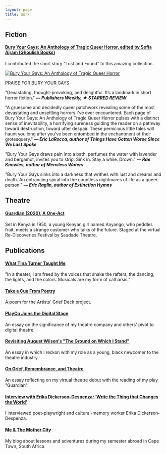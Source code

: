 ```yaml
---
layout: page
title: Work
---
```


## Fiction

#### [Bury Your Gays: An Anthology of Tragic Queer Horror, edited by Sofia Ajram (Ghoulish Books)](https://ghoulish.rip/product/bury-your-gays-an-anthology-of-tragic-queer-horror/)
I contributed the short story "Lost and Found" to this amazing collection.

[![Bury Your Gays: An Anthology of Tragic Queer Horror](https://s.gr-assets.com/images/atmb_add_book-70x25.png)](https://www.goodreads.com/book/isbn/1943720940)

PRAISE FOR BURY YOUR GAYS

"Devastating, thought-provoking, and delightful. It’s a landmark in short horror fiction." ***— Publishers Weekly, ★ STARRED REVIEW***

"A gruesome and decidedly queer patchwork revealing some of the most devastating and unsettling horrors I've ever encountered. Each page of Bury Your Gays: An Anthology of Tragic Queer Horror pulses with a distinct sense of inevitability, a horrifying sureness guiding the reader on a pathway toward destruction, toward utter despair. These pernicious little tales will haunt you long after you've been entombed in the enchantment of their grotesquery." ***— Eric LaRocca, author of Things Have Gotten Worse Since We Last Spoke***

"Bury Your Gays draws pain into a bath, perfumes the water with lavender and bergamot, invites you to strip. Sink in. Stay a while. Drown." ***— Rae Knowles, author of Merciless Waters***

"Bury Your Gays sinks into a darkness that writhes with lust and dreams and death. An entrancing spiral into the countless nightmares of life as a queer person." ***— Eric Raglin, author of Extinction Hymns***

## Theatre

#### [Guardian (2020), A One-Act](https://instagram.com/saudadetheatre)
Set in Kenya in 1950, a young Kenyan girl named Anyango, who peddles fruit, meets a strange customer who talks of the future. Staged at the virtual Re-Discoveries Festival by Saudade Theatre.

## Publications

#### [What Tina Turner Taught Me](https://catapult.co/stories/charlene-adhiambo-tina-turner-musical-catharsis-grief-family/)
"In a theater, I am freed by the voices that shake the rafters, the dancing, the lights, and the colors. Musicals are my form of catharsis."

#### [Take a Cue From Poetry](https://griefdeck.com/card/take-a-cue-from-poetry/)
A poem for the Artists' Grief Deck project.

#### [PlayCo Joins the Digital Stage](https://playco.org/community/playco-joins-the-digital-stage/)
An essay on the significance of my theatre company and others' pivot to digital theatre.

#### [Revisiting August Wilson's "The Ground on Which I Stand"](https://playco.org/community/revisitingaugustwilson/)
An essay in which I reckon with my role as a young, black newcomer to the theatre industry.

#### [On Grief, Remembrance, and Theatre](https://www.playco.org/community/on-grief-remembrance-and-theatre)
An essay reflecting on my virtual theatre debut with the reading of my play "Guardian".

#### [Interview with Erika Dickerson-Despenza: ‘Write the Thing that Changes the World’](https://www.playco.org/community/interview-with-erika-dickerson-despenza)
I interviewed poet-playwright and cultural-memory worker Erika Dickerson-Despenza.

#### [Me & The Mother City](https://alaro18.wixsite.com)
My blog about lessons and adventures during my semester abroad in Cape Town, South Africa.